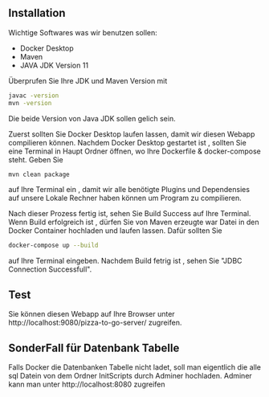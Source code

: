 
## Installation 
 Wichtige Softwares was wir benutzen sollen: 
- Docker Desktop
- Maven 
- JAVA JDK Version 11

Überprufen Sie Ihre JDK und Maven Version mit
```bash
javac -version
mvn -version
```
Die beide Version von Java JDK sollen gelich sein. 

Zuerst sollten Sie Docker Desktop laufen lassen, damit wir diesen Webapp compilieren können. Nachdem Docker Desktop gestartet ist , sollten Sie eine Terminal in Haupt Ordner öffnen, wo Ihre Dockerfile & docker-compose steht. Geben Sie 
 ```bash
 mvn clean package
```
auf Ihre Terminal ein , damit wir alle benötigte Plugins und Dependensies auf unsere Lokale Rechner haben können um Program zu compilieren. 

Nach dieser Prozess fertig ist, sehen Sie Build Success auf Ihre Terminal. Wenn Build erfolgreich ist , dürfen Sie von Maven erzeugte war Datei in den Docker Container hochladen und laufen lassen. Dafür sollten Sie 
 ```bash
 docker-compose up --build
```
auf Ihre Terminal eingeben. Nachdem Build fetrig ist , sehen Sie "JDBC Connection Successfull".

## Test
Sie können diesen Webapp auf Ihre Browser unter http://localhost:9080/pizza-to-go-server/ zugreifen.

## SonderFall für Datenbank Tabelle
Falls Docker die Datenbanken Tabelle nicht ladet, soll man eigentlich die alle sql Datein von dem Ordner InitScripts durch Adminer hochladen. Adminer kann man unter http://localhost:8080 zugreifen
